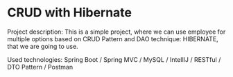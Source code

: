 # CRUD with Hibernate

Project description: This is a simple project, where we can use employee for multiple options based on CRUD Pattern and DAO technique: HIBERNATE, that we are going to use.

Used technologies: Spring Boot / Spring MVC / MySQL / IntellIJ / RESTful / DTO Pattern / Postman
